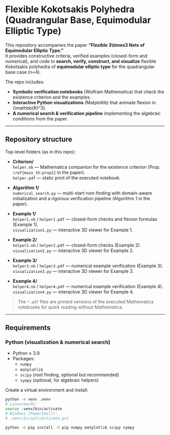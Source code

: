 # Flexible Kokotsakis Polyhedra (Quadrangular Base, Equimodular Elliptic Type)

This repository accompanies the paper **“Flexible 3\times3 Nets of Equimodular Elliptic Type.”**  
It provides constructive criteria, verified examples (closed-form and numerical), and code to **search, verify, construct, and visualize** flexible Kokotsakis polyhedra of **equimodular elliptic type** for the quadrangular base case (n=4).

The repo includes:
- **Symbolic verification notebooks** (Wolfram Mathematica) that check the existence criterion and the examples.
- **Interactive Python visualizations** (Matplotlib) that animate flexion in \(\mathbb{R}^3\).
- **A numerical search & verification pipeline** implementing the algebraic conditions from the paper.

---

## Repository structure

Top-level folders (as in this repo):

- **Criterion/**  
  `helper.nb` — Mathematica companion for the existence criterion (Prop. `\ref{main_th:prop1}` in the paper).  
  `helper.pdf` — static print of the executed notebook.

- **Algorithm 1/**  
  `numerical_search.py` — multi-start root-finding with domain-aware initialization and a rigorous verification pipeline (Algorithm 1 in the paper).

- **Example 1/**  
  `helper1.nb` / `helper1.pdf` — closed-form checks and flexion formulas (Example 1).  
  `visualization1.py` — interactive 3D viewer for Example 1.

- **Example 2/**  
  `helper2.nb` / `helper2.pdf` — closed-form checks (Example 2).  
  `visualization2.py` — interactive 3D viewer for Example 2.

- **Example 3/**  
  `helper3.nb` / `helper3.pdf` — numerical example verification (Example 3).  
  `visualization3.py` — interactive 3D viewer for Example 3.

- **Example 4/**  
  `helper4.nb` / `helper4.pdf` — numerical example verification (Example 4).  
  `visualization4.py` — interactive 3D viewer for Example 4.

> The `*.pdf` files are printed versions of the executed Mathematica notebooks for quick reading without Mathematica.

---

## Requirements

### Python (visualization & numerical search)
- Python ≥ 3.9  
- Packages:
  - `numpy`
  - `matplotlib`
  - `scipy` (root finding, optional but recommended)
  - `sympy` (optional, for algebraic helpers)

Create a virtual environment and install:
```bash
python -m venv .venv
# Linux/macOS:
source .venv/bin/activate
# Windows (PowerShell):
# .venv\Scripts\Activate.ps1

python -m pip install -U pip numpy matplotlib scipy sympy
